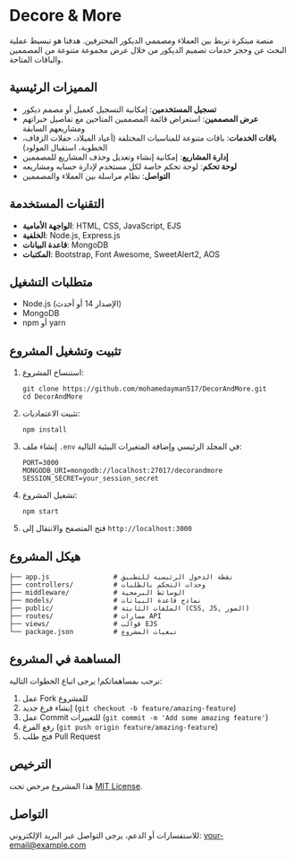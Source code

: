 # Decore & More

منصة مبتكرة تربط بين العملاء ومصممي الديكور المحترفين. هدفنا هو تبسيط عملية البحث عن وحجز خدمات تصميم الديكور من خلال عرض مجموعة متنوعة من المصممين والباقات المتاحة.

## المميزات الرئيسية

- **تسجيل المستخدمين**: إمكانية التسجيل كعميل أو مصمم ديكور
- **عرض المصممين**: استعراض قائمة المصممين المتاحين مع تفاصيل خبراتهم ومشاريعهم السابقة
- **باقات الخدمات**: باقات متنوعة للمناسبات المختلفة (أعياد الميلاد، حفلات الزفاف، الخطوبة، استقبال المولود)
- **إدارة المشاريع**: إمكانية إنشاء وتعديل وحذف المشاريع للمصممين
- **لوحة تحكم**: لوحة تحكم خاصة لكل مستخدم لإدارة حسابه ومشاريعه
- **التواصل**: نظام مراسلة بين العملاء والمصممين

## التقنيات المستخدمة

- **الواجهة الأمامية**: HTML, CSS, JavaScript, EJS
- **الخلفية**: Node.js, Express.js
- **قاعدة البيانات**: MongoDB
- **المكتبات**: Bootstrap, Font Awesome, SweetAlert2, AOS

## متطلبات التشغيل

- Node.js (الإصدار 14 أو أحدث)
- MongoDB
- npm أو yarn

## تثبيت وتشغيل المشروع

1. استنساخ المشروع:
   ```
   git clone https://github.com/mohamedayman517/DecorAndMore.git
   cd DecorAndMore
   ```

2. تثبيت الاعتماديات:
   ```
   npm install
   ```

3. إنشاء ملف `.env` في المجلد الرئيسي وإضافة المتغيرات البيئية التالية:
   ```
   PORT=3000
   MONGODB_URI=mongodb://localhost:27017/decorandmore
   SESSION_SECRET=your_session_secret
   ```

4. تشغيل المشروع:
   ```
   npm start
   ```

5. فتح المتصفح والانتقال إلى `http://localhost:3000`

## هيكل المشروع

```
├── app.js                # نقطة الدخول الرئيسية للتطبيق
├── controllers/          # وحدات التحكم بالطلبات
├── middleware/           # الوسائط البرمجية
├── models/               # نماذج قاعدة البيانات
├── public/               # الملفات الثابتة (CSS, JS, الصور)
├── routes/               # مسارات API
├── views/                # قوالب EJS
└── package.json          # تبعيات المشروع
```

## المساهمة في المشروع

نرحب بمساهماتكم! يرجى اتباع الخطوات التالية:

1. عمل Fork للمشروع
2. إنشاء فرع جديد (`git checkout -b feature/amazing-feature`)
3. عمل Commit للتغييرات (`git commit -m 'Add some amazing feature'`)
4. رفع الفرع (`git push origin feature/amazing-feature`)
5. فتح طلب Pull Request

## الترخيص

هذا المشروع مرخص تحت [MIT License](LICENSE).

## التواصل

للاستفسارات أو الدعم، يرجى التواصل عبر البريد الإلكتروني: [your-email@example.com](mailto:your-email@example.com)